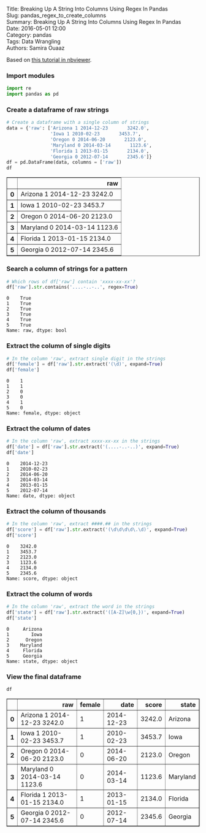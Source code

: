 Title: Breaking Up A String Into Columns Using Regex In Pandas  
Slug: pandas_regex_to_create_columns  
Summary: Breaking Up A String Into Columns Using Regex In Pandas  
Date: 2016-05-01 12:00  
Category: pandas  
Tags: Data Wrangling  
Authors: Samira Ouaaz  

Based on [this tutorial in nbviewer](http://nbviewer.ipython.org/github/swcarpentry/notebooks/blob/master/regex-intro.ipynb).

### Import modules


```python
import re
import pandas as pd
```

### Create a dataframe of raw strings


```python
# Create a dataframe with a single column of strings
data = {'raw': ['Arizona 1 2014-12-23       3242.0',
                'Iowa 1 2010-02-23       3453.7',
                'Oregon 0 2014-06-20       2123.0',
                'Maryland 0 2014-03-14       1123.6',
                'Florida 1 2013-01-15       2134.0',
                'Georgia 0 2012-07-14       2345.6']}
df = pd.DataFrame(data, columns = ['raw'])
df
```




<div>
<table border="1" class="dataframe">
  <thead>
    <tr style="text-align: right;">
      <th></th>
      <th>raw</th>
    </tr>
  </thead>
  <tbody>
    <tr>
      <th>0</th>
      <td>Arizona 1 2014-12-23       3242.0</td>
    </tr>
    <tr>
      <th>1</th>
      <td>Iowa 1 2010-02-23       3453.7</td>
    </tr>
    <tr>
      <th>2</th>
      <td>Oregon 0 2014-06-20       2123.0</td>
    </tr>
    <tr>
      <th>3</th>
      <td>Maryland 0 2014-03-14       1123.6</td>
    </tr>
    <tr>
      <th>4</th>
      <td>Florida 1 2013-01-15       2134.0</td>
    </tr>
    <tr>
      <th>5</th>
      <td>Georgia 0 2012-07-14       2345.6</td>
    </tr>
  </tbody>
</table>
</div>



### Search a column of strings for a pattern


```python
# Which rows of df['raw'] contain 'xxxx-xx-xx'?
df['raw'].str.contains('....-..-..', regex=True)
```




    0    True
    1    True
    2    True
    3    True
    4    True
    5    True
    Name: raw, dtype: bool



### Extract the column of single digits


```python
# In the column 'raw', extract single digit in the strings
df['female'] = df['raw'].str.extract('(\d)', expand=True)
df['female']
```




    0    1
    1    1
    2    0
    3    0
    4    1
    5    0
    Name: female, dtype: object



### Extract the column of dates


```python
# In the column 'raw', extract xxxx-xx-xx in the strings
df['date'] = df['raw'].str.extract('(....-..-..)', expand=True)
df['date']
```




    0    2014-12-23
    1    2010-02-23
    2    2014-06-20
    3    2014-03-14
    4    2013-01-15
    5    2012-07-14
    Name: date, dtype: object



### Extract the column of thousands


```python
# In the column 'raw', extract ####.## in the strings
df['score'] = df['raw'].str.extract('(\d\d\d\d\.\d)', expand=True)
df['score']
```




    0    3242.0
    1    3453.7
    2    2123.0
    3    1123.6
    4    2134.0
    5    2345.6
    Name: score, dtype: object



### Extract the column of words


```python
# In the column 'raw', extract the word in the strings
df['state'] = df['raw'].str.extract('([A-Z]\w{0,})', expand=True)
df['state']
```




    0     Arizona
    1        Iowa
    2      Oregon
    3    Maryland
    4     Florida
    5     Georgia
    Name: state, dtype: object



### View the final dataframe


```python
df
```




<div>
<table border="1" class="dataframe">
  <thead>
    <tr style="text-align: right;">
      <th></th>
      <th>raw</th>
      <th>female</th>
      <th>date</th>
      <th>score</th>
      <th>state</th>
    </tr>
  </thead>
  <tbody>
    <tr>
      <th>0</th>
      <td>Arizona 1 2014-12-23       3242.0</td>
      <td>1</td>
      <td>2014-12-23</td>
      <td>3242.0</td>
      <td>Arizona</td>
    </tr>
    <tr>
      <th>1</th>
      <td>Iowa 1 2010-02-23       3453.7</td>
      <td>1</td>
      <td>2010-02-23</td>
      <td>3453.7</td>
      <td>Iowa</td>
    </tr>
    <tr>
      <th>2</th>
      <td>Oregon 0 2014-06-20       2123.0</td>
      <td>0</td>
      <td>2014-06-20</td>
      <td>2123.0</td>
      <td>Oregon</td>
    </tr>
    <tr>
      <th>3</th>
      <td>Maryland 0 2014-03-14       1123.6</td>
      <td>0</td>
      <td>2014-03-14</td>
      <td>1123.6</td>
      <td>Maryland</td>
    </tr>
    <tr>
      <th>4</th>
      <td>Florida 1 2013-01-15       2134.0</td>
      <td>1</td>
      <td>2013-01-15</td>
      <td>2134.0</td>
      <td>Florida</td>
    </tr>
    <tr>
      <th>5</th>
      <td>Georgia 0 2012-07-14       2345.6</td>
      <td>0</td>
      <td>2012-07-14</td>
      <td>2345.6</td>
      <td>Georgia</td>
    </tr>
  </tbody>
</table>
</div>
